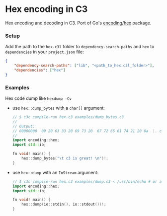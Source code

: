 # Hex encoding in C3

Hex encoding and decoding in C3. Port of Go's
[encoding/hex](https://pkg.go.dev/encoding/hex) package.

### Setup

Add the path to the `hex.c3l` folder to `dependency-search-paths` and
`hex` to `dependencies` in your `project.json` file:

```json
{
    "dependency-search-paths": ["lib", "<path_to_hex.c3l_folder>"],
    "dependencies": ["hex"]
}
```

### Examples

Hex code dump like `hexdump -Cv`

-   use `hex::dump_bytes` with a `char[]` argument:

    ```cpp
    // $ c3c compile-run hex.c3 examples/dump_bytes.c3
    //
    // Output:
    // 00000000  09 20 63 33 20 69 73 20  67 72 65 61 74 21 20 0a  |. c3 is great! .|
    //
    import encoding::hex;
    import std::io;

    fn void! main() {
        hex::dump_bytes("\t c3 is great! \n")!;
    }
    ```

-   use `hex::dump` with an `InStream` argument:

    ```cpp
    // $ c3c compile-run hex.c3 examples/dump.c3 < /usr/bin/echo # or any other binary
    import encoding::hex;
    import std::io;

    fn void! main() {
        hex::dump(io::stdin(), io::stdout())!;
    }
    ```
